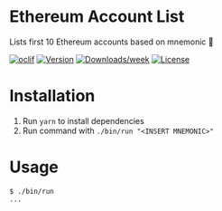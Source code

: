 Ethereum Account List
==================

Lists first 10 Ethereum accounts based on mnemonic :tada:

[![oclif](https://img.shields.io/badge/cli-oclif-brightgreen.svg)](https://oclif.io)
[![Version](https://img.shields.io/npm/v/nft-twitter-banner.svg)](https://npmjs.org/package/nft-twitter-banner)
[![Downloads/week](https://img.shields.io/npm/dw/nft-twitter-banner.svg)](https://npmjs.org/package/nft-twitter-banner)
[![License](https://img.shields.io/npm/l/nft-twitter-banner.svg)](https://github.com/jclancy93/nft-twitter-banner/blob/master/package.json)

# Installation

1. Run `yarn` to install dependencies
2. Run command with `./bin/run "<INSERT MNEMONIC>"`

# Usage
<!-- usage -->
```sh-session
$ ./bin/run
...
```

<!-- commandsstop -->
